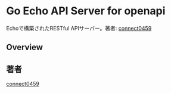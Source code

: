 # Go Echo API Server for openapi

Echoで構築されたRESTful APIサーバー。著者: [connect0459](https://github.com/connect0459)

## Overview

## 著者
[connect0459](https://github.com/connect0459)
